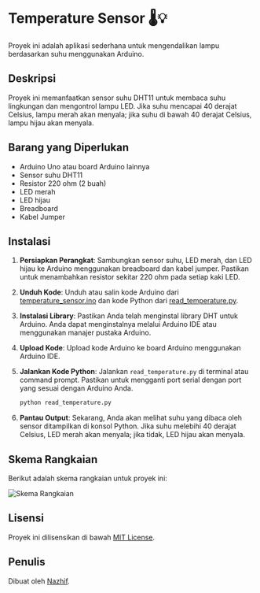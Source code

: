 # Temperature Sensor 🌡️💡

Proyek ini adalah aplikasi sederhana untuk mengendalikan lampu berdasarkan suhu menggunakan Arduino.

## Deskripsi

Proyek ini memanfaatkan sensor suhu DHT11 untuk membaca suhu lingkungan dan mengontrol lampu LED. Jika suhu mencapai 40 derajat Celsius, lampu merah akan menyala; jika suhu di bawah 40 derajat Celsius, lampu hijau akan menyala.

## Barang yang Diperlukan

- Arduino Uno atau board Arduino lainnya
- Sensor suhu DHT11
- Resistor 220 ohm (2 buah)
- LED merah
- LED hijau
- Breadboard
- Kabel Jumper

## Instalasi

1. **Persiapkan Perangkat**: Sambungkan sensor suhu, LED merah, dan LED hijau ke Arduino menggunakan breadboard dan kabel jumper. Pastikan untuk menambahkan resistor sekitar 220 ohm pada setiap kaki LED.

2. **Unduh Kode**: Unduh atau salin kode Arduino dari [temperature_sensor.ino](arduino/temperature_sensor.ino) dan kode Python dari [read_temperature.py](python/read_temperature.py).

3. **Instalasi Library**: Pastikan Anda telah menginstal library DHT untuk Arduino. Anda dapat menginstalnya melalui Arduino IDE atau menggunakan manajer pustaka Arduino.

4. **Upload Kode**: Upload kode Arduino ke board Arduino menggunakan Arduino IDE.

5. **Jalankan Kode Python**: Jalankan `read_temperature.py` di terminal atau command prompt. Pastikan untuk mengganti port serial dengan port yang sesuai dengan Arduino Anda.

    ```bash
    python read_temperature.py
    ```

6. **Pantau Output**: Sekarang, Anda akan melihat suhu yang dibaca oleh sensor ditampilkan di konsol Python. Jika suhu melebihi 40 derajat Celsius, LED merah akan menyala; jika tidak, LED hijau akan menyala.

## Skema Rangkaian

Berikut adalah skema rangkaian untuk proyek ini:

![Skema Rangkaian](https://europe1.discourse-cdn.com/arduino/optimized/4X/6/c/f/6cfb969235415194d5047ddec0538db1088f60e4_2_500x407.jpeg)

## Lisensi

Proyek ini dilisensikan di bawah [MIT License](LICENSE).

## Penulis

Dibuat oleh [Nazhif](https://github.com/athnf).
